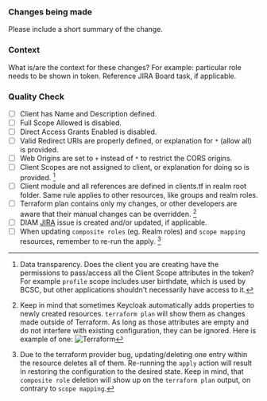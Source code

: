 ### Changes being made

Please include a short summary of the change.

### Context

What is/are the context for these changes? For example: particular role needs to be shown in token. Reference JIRA Board task, if applicable.

### Quality Check

- [ ] Client has Name and Description defined.
- [ ] Full Scope Allowed is disabled.
- [ ] Direct Access Grants Enabled is disabled.
- [ ] Valid Redirect URIs are properly defined, or explanation for `*` (allow all) is provided.
- [ ] Web Origins are set to `+` instead of `*` to restrict the CORS origins.
- [ ] Client Scopes are not assigned to client, or explanation for doing so is provided. [^1]
- [ ] Client module and all references are defined in clients.tf in realm root folder. Same rule applies to other resources, like groups and realm roles.
- [ ] Terraform plan contains only my changes, or other developers are aware that their manual changes can be overridden. [^2]
- [ ] DIAM [JIRA](https://justice.gov.bc.ca/jira/projects/DIAM/issues/)  issue is created and/or updated, if applicable.
- [ ] When updating `composite roles` (eg. Realm roles) and `scope mapping` resources, remember to re-run the apply. [^3]

[^1]: Data transparency. Does the client you are creating have the permissions to pass/access all the Client Scope attributes in the token? For example `profile` scope includes user birthdate, which is used by BCSC, but other applications shouldn't necessarily have access to it.
[^2]:
    Keep in mind that sometimes Keycloak automatically adds properties to newly created resources. `terraform plan` will show them as changes made outside of Terraform. As long as those attributes are empty and do not interfere with existing configuration, they can be ignored. Here is example of one:
    ![Terraform](https://user-images.githubusercontent.com/52381251/236051457-cdf91ff2-adc1-4ec0-b648-bfbcd7c55198.png)

[^3]: Due to the terraform provider bug, updating/deleting one entry within the resource deletes all of them. Re-running the `apply` action will result in restoring the configuration to the desired state. Keep in mind, that `composite role` deletion will show up on the `terraform plan` output, on contrary to `scope mapping`.
